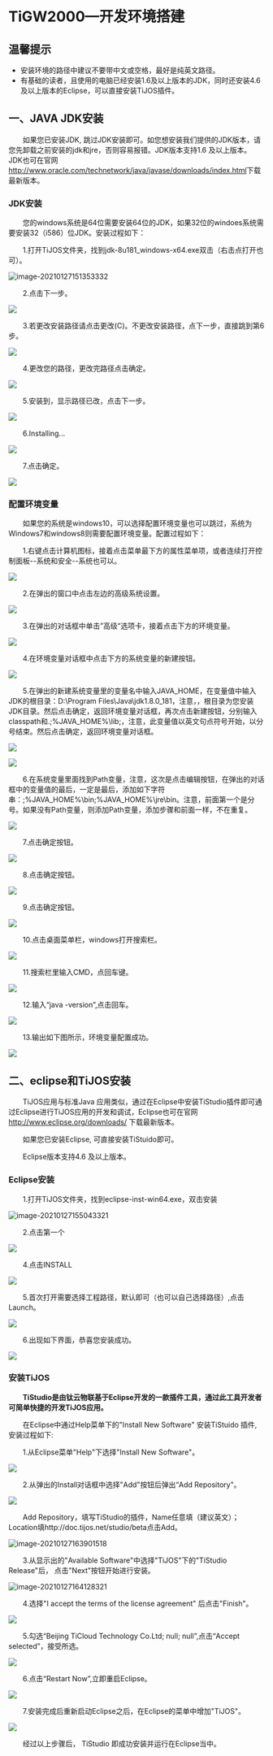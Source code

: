 # TiGW2000—开发环境搭建 #

## 温馨提示 ##
- 安装环境的路径中建议不要带中文或空格，最好是纯英文路径。
- 有基础的读者，且使用的电脑已经安装1.6及以上版本的JDK，同时还安装4.6及以上版本的Eclipse，可以直接安装TiJOS插件。

## 一、JAVA JDK安装 ##

　　如果您已安装JDK, 跳过JDK安装即可。如您想安装我们提供的JDK版本，请您先卸载之前安装的jdk和jre，否则容易报错。JDK版本支持1.6 及以上版本。JDK也可在官网<http://www.oracle.com/technetwork/java/javase/downloads/index.html>下载最新版本。   

### JDK安装 ###   

　　您的windows系统是64位需要安装64位的JDK，如果32位的windoes系统需要安装32（i586）位JDK。安装过程如下：

　　1.打开TiJOS文件夹，找到jdk-8u181_windows-x64.exe双击（右击点打开也可）。

![image-20210127151353332](img/JDK/TiJOS0.png)

　　2.点击下一步。

![](./img/JDK/TiJOS1.png)

　　3.若更改安装路径请点击更改(C)。不更改安装路径，点下一步，直接跳到第6步。

![](./img/JDK/TiJOS2.png)

　　4.更改您的路径，更改完路径点击确定。

![](./img/JDK/TiJOS3.png)

 

　　5.安装到，显示路径已改，点击下一步。

![](./img/JDK/TiJOS4.png)

　　6.Installing...

![](./img/JDK/TiJOS5.png)

　　7.点击确定。

![](./img/JDK/TiJOS6.png)

### 配置环境变量 ###

　　如果您的系统是windows10，可以选择配置环境变量也可以跳过，系统为Windows7和windows8则需要配置环境变量。配置过程如下：

　　1.右键点击计算机图标，接着点击菜单最下方的属性菜单项，或者连续打开控制面板--系统和安全--系统也可以。

![](./img/CEV/TiJOS1.png)

　　2.在弹出的窗口中点击左边的高级系统设置。

![](./img/CEV/TiJOS2.png)

　　3.在弹出的对话框中单击”高级“选项卡，接着点击下方的环境变量。

![](./img/CEV/TiJOS3.png)

　　4.在环境变量对话框中点击下方的系统变量的新建按钮。

![](./img/CEV/TiJOS4.png)

　　5.在弹出的新建系统变量里的变量名中输入JAVA_HOME，在变量值中输入JDK的根目录：D:\Program Files\Java\jdk1.8.0_181，注意，，根目录为您安装JDK目录。然后点击确定，返回环境变量对话框，再次点击新建按钮，分别输入classpath和.;%JAVA_HOME%\lib;，注意，此变量值以英文句点符号开始，以分号结束。然后点击确定，返回环境变量对话框。

![](./img/CEV/TiJOS5.png)

![](./img/CEV/TiJOS6.png)

　　6.在系统变量里面找到Path变量，注意，这次是点击编辑按钮，在弹出的对话框中的变量值的最后，一定是最后，添加如下字符串：;%JAVA_HOME%\bin;%JAVA_HOME%\jre\bin。注意，前面第一个是分号。如果没有Path变量，则添加Path变量，添加步骤和前面一样，不在重复。

![](./img/CEV/TiJOS7.png)

　　7.点击确定按钮。

![](./img/CEV/TiJOS8.png)


　　8.点击确定按钮。

![](./img/CEV/TiJOS9.png)


　　9.点击确定按钮。

![](./img/CEV/TiJOS10.png)


　　10.点击桌面菜单栏，windows打开搜索栏。

![](./img/CEV/TiJOS11.png)

　　11.搜索栏里输入CMD，点回车键。

![](./img/CEV/TiJOS12.png)

　　12.输入“java -version”,点击回车。

![](./img/CEV/TiJOS13.png)

　　13.输出如下图所示，环境变量配置成功。

![](./img/CEV/TiJOS14.png)

## 二、eclipse和TiJOS安装 ##
　　TiJOS应用与标准Java 应用类似，通过在Eclipse中安装TiStudio插件即可通过Eclipse进行TiJOS应用的开发和调试，Eclipse也可在官网<http://www.eclipse.org/downloads/> 下载最新版本。

　　如果您已安装Eclipse, 可直接安装TiStuido即可。

　　Eclipse版本支持4.6 及以上版本。
### Eclipse安装 ###
　　1.打开TiJOS文件夹，找到eclipse-inst-win64.exe，双击安装

![image-20210127155043321](img/eclise_TiJOS/TiJOS1.png)

　　2.点击第一个

![](img/eclise_TiJOS/TiJOS2.png)

　　4.点击INSTALL

![](img/eclise_TiJOS/TiJOS3.png)

　　5.首次打开需要选择工程路径，默认即可（也可以自己选择路径）,点击Launch。

![](./img/eclise_TiJOS/TiJOS4.png)

　　6.出现如下界面，恭喜您安装成功。

![](./img/eclise_TiJOS/TiJOS5.png)


### 安装TiJOS ###

　　**TiStudio是由钛云物联基于Eclipse开发的一款插件工具，通过此工具开发者可简单快捷的开发TiJOS应用。**

　　在Eclipse中通过Help菜单下的"Install New Software" 安装TiStuido 插件, 安装过程如下:

　　1.从Eclipse菜单"Help"下选择"Install New Software"。

![](./img/eclise_TiJOS/TiJOS6.png)

　　2.从弹出的Install对话框中选择"Add"按钮后弹出“Add Repository"。

<img src="./img/eclise_TiJOS/TiJOS7.png"  />

　　Add Repository，填写TiStudio的插件，Name任意填（建议英文）；Location填http://doc.tijos.net/studio/beta点击Add。

![image-20210127163901518](img/eclise_TiJOS/TiJOS8.png)

　　3.从显示出的"Available Software"中选择"TiJOS"下的"TiStudio Release"后， 点击"Next"按钮开始进行安装。

![image-20210127164128321](img/eclise_TiJOS/TiJOS9.png)

　　4.选择"I accept the terms of the license agreement" 后点击"Finish"。

![](./img/eclise_TiJOS/TiJOS10.png)

　　5.勾选“Beijing TiCloud Technology Co.Ltd; null; null”,点击“Accept selected”，接受所选。

![](./img/eclise_TiJOS/TiJOS11.png)

　　6.点击“Restart Now”,立即重启Eclipse。

![](./img/eclise_TiJOS/TiJOS12.png)

　　7.安装完成后重新启动Eclipse之后，在Eclipse的菜单中增加"TiJOS"。

![](./img/eclise_TiJOS/TiJOS13.png)

　　经过以上步骤后， TiStudio 即成功安装并运行在Eclipse当中。










